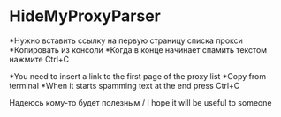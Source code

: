 # HideMyProxyParser

*Нужно вставить ссылку на первую страницу списка прокси
*Копировать из консоли
*Когда в конце начинает спамить текстом нажмите Ctrl+C

*You need to insert a link to the first page of the proxy list
*Copy from terminal
*When it starts spamming text at the end press Ctrl+C

Надеюсь кому-то будет полезным / I hope it will be useful to someone

